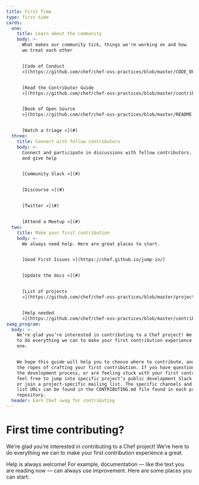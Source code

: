 ```yaml
---
title: First Time
type: first-time
cards:
  one:
    title: Learn about the community
    body: >-
      What makes our community tick, things we're working on and how
      we treat each other


      [Code of Conduct
      »](https://github.com/chef/chef-oss-practices/blob/master/CODE_OF_CONDUCT.md)


      [Read the Contributor Guide
      »](https://github.com/chef/chef-oss-practices/blob/master/contributors/guide/README.md#your-first-contribution)


      [Book of Open Source
      »](https://github.com/chef/chef-oss-practices/blob/master/README.md)


      [Watch a triage »](#)
  three:
    title: Connect with fellow contributors
    body: >-
      Connect and participate in discussions with fellow contributors. Get help
      and give help


      [Community Slack »](#)


      [Discourse »](#)


      [Twitter »](#)


      [Attend a Meetup »](#)
  two:
    title: Make your first contribution
    body: >-
      We always need help. Here are great places to start.


      [Good First Issues »](https://chef.github.io/jump-in/)


      [Update the docs »](#)


      [List of projects
      »](https://github.com/chef/chef-oss-practices/blob/master/projects-list.md)


      [Help needed
      »](https://github.com/chef/chef-oss-practices/blob/master/contributors/guide/help-wanted.md)
swag_program:
  body: >-
    We’re glad you’re interested in contributing to a Chef project! We’re here
    to do everything we can to make your first contribution experience a great
    one.


    We hope this guide will help you to choose where to contribute, and show you
    the ropes of crafting your first contribution. If you have questions about
    the development process, or are feeling stuck with your first contribution,
    feel free to jump into specific project’s public development Slack channel,
    or join a project-specific mailing list. The specific channels and mailing
    list URLs can be found in the CONTRIBUTING.md file found in each project
    repository.
  header: Earn Chef swag for contributing
---
```


# First time contributing?

We’re glad you’re interested in contributing to a Chef project! We’re here to do everything we can to make your first contribution experience a great.

Help is always welcome! For example, documentation — like the text you are reading now — can always use improvement. Here are some places you can start:
